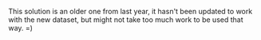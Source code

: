 This solution is an older one from last year, 
it hasn't been updated to work with the new dataset, but might not take 
too much work to be used that way. =)
